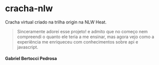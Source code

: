 # cracha-nlw
Cracha virtual criado na trilha origin na NLW Heat.

>Sinceramente adorei esse projeto! e admito que no começo nem compreendi o quanto ele teria a me ensinar, mas agora vejo como a experiência me enriqueceu com conhecimentos sobre api e javascript.
#### Gabriel Bertocci Pedrosa
